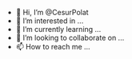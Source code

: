 - 👋 Hi, I’m @CesurPolat
- 👀 I’m interested in ...
- 🌱 I’m currently learning ...
- 💞️ I’m looking to collaborate on ...
- 📫 How to reach me ...

<!---
CesurPolat/CesurPolat is a ✨ special ✨ repository because its `README.md` (this file) appears on your GitHub profile.
You can click the Preview link to take a look at your changes.
--->
